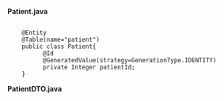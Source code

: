**Patient.java**
<p><code>
    @Entity
    @Table(name="patient")
    public class Patient{
          @Id
          @GeneratedValue(strategy=GenerationType.IDENTITY)
          private Integer patientId;
    }
</code></p>

**PatientDTO.java**
<p><code>
    
</code></p>
